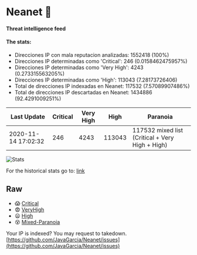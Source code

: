 # Neanet :hocho:
#### Threat intelligence feed
#### The stats:

- Direcciones IP con mala reputacion analizadas: 1552418 (100%)
- Direcciones IP determinadas como 'Critical':  246 (0.0158462475957%)
- Direcciones IP determinadas como 'Very High':  4243 (0.273315563205%)
- Direcciones IP determinadas como 'High':  113043 (7.28173726406)
- Total de direcciones IP indexadas en Neanet:  117532 (7.57089907486%)
- Total de direcciones IP descartadas en Neanet:  1434886 (92.4291009251%)

| Last Update | Critical | Very High | High | Paranoia |
| --- | --- | --- | --- | --- |
| 2020-11-14 17:02:32 | 246 | 4243 | 113043 | 117532 mixed list (Critical + Very High + High)|

![Stats](https://docs.google.com/spreadsheets/d/e/2PACX-1vSnaNMIXVabIpDJjufMlzH7poXnshF3mgd8Is1g9ytUEzVsP5my4Trn8f-xkoLLQ38xpL3HtmUexLo6/pubchart?oid=501124687&format=image)

For the historical stats go to: [link](/stats.csv)
## Raw
- :scream: [Critical](https://raw.githubusercontent.com/JavaGarcia/Neanet/master/blacklists/neanet_critical.txt)
- :fearful: [VeryHigh](https://raw.githubusercontent.com/JavaGarcia/Neanet/master/blacklists/neanet_veryHigh.txtt)
- :frowning: [High](https://raw.githubusercontent.com/JavaGarcia/Neanet/master/blacklists/neanet_high.txt)
- :dizzy_face: [Mixed-Paranoia](https://raw.githubusercontent.com/JavaGarcia/Neanet/master/blacklists/neanet_all.txt)


Your IP is indexed? You may request to takedown. [https://github.com/JavaGarcia/Neanet/issues](https://github.com/JavaGarcia/Neanet/issues)





























































































































































































































































































































































































































































































































































































































































































































































































































































































































































































































































































































































































































































































































































































































































































































































































































































































































































































































































































































































































































































































































































































































